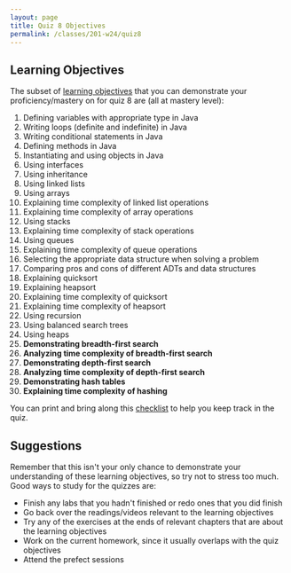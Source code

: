 ```yaml
---
layout: page
title: Quiz 8 Objectives
permalink: /classes/201-w24/quiz8
---
```


## Learning Objectives

The subset of [learning objectives](quizzes-overview) that you can demonstrate your proficiency/mastery on for quiz 8 are (all at mastery level):

1. Defining variables with appropriate type in Java
2. Writing loops (definite and indefinite) in Java
3. Writing conditional statements in Java
4. Defining methods in Java
5. Instantiating and using objects in Java
6. Using interfaces
7. Using inheritance
8. Using linked lists
9. Using arrays
10. Explaining time complexity of linked list operations
11. Explaining time complexity of array operations
12. Using stacks
13. Explaining time complexity of stack operations
14. Using queues
15. Explaining time complexity of queue operations
16. Selecting the appropriate data structure when solving a problem
17. Comparing pros and cons of different ADTs and data structures
18. Explaining quicksort
19. Explaining heapsort
20. Explaining time complexity of quicksort
21. Explaining time complexity of heapsort
22. Using recursion
23. Using balanced search trees
24. Using heaps
25. **Demonstrating breadth-first search**
26. **Analyzing time complexity of breadth-first search**
27. **Demonstrating depth-first search**
28. **Analyzing time complexity of depth-first search**
29. **Demonstrating hash tables**
30. **Explaining time complexity of hashing**

You can print and bring along this [checklist](https://docs.google.com/document/d/1pQ7OoUxcL86tZKS5wDkPxBsYYfT6YkrvdR-o7mwvdDQ/edit?usp=sharing) to help you keep track in the quiz.

## Suggestions
Remember that this isn't your only chance to demonstrate your understanding of these learning objectives, so try not to stress too much.
Good ways to study for the quizzes are:
* Finish any labs that you hadn't finished or redo ones that you did finish
* Go back over the readings/videos relevant to the learning objectives
* Try any of the exercises at the ends of relevant chapters that are about the learning objectives
* Work on the current homework, since it usually overlaps with the quiz objectives
* Attend the prefect sessions